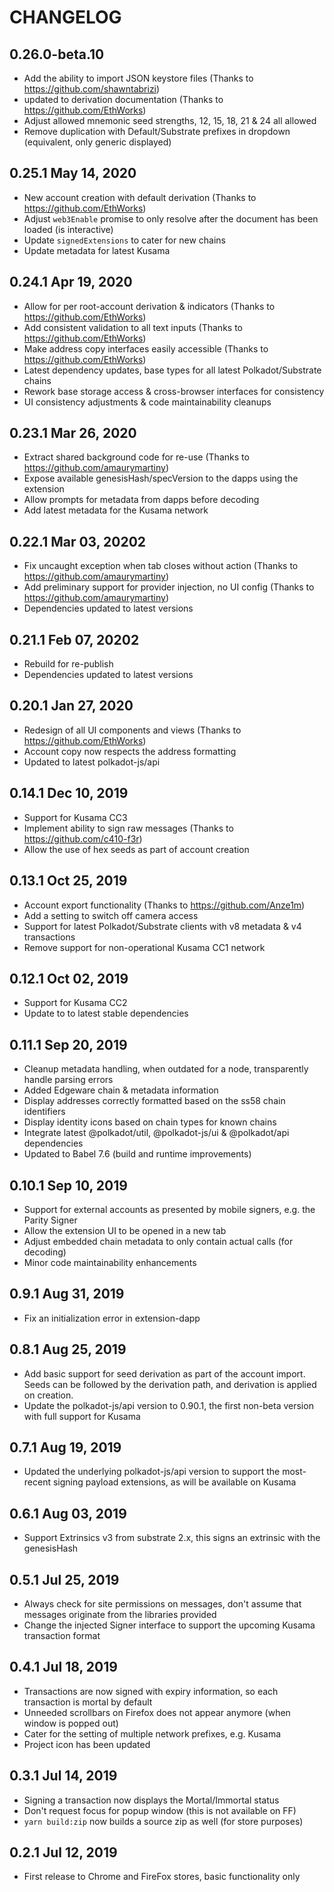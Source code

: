 # CHANGELOG

## 0.26.0-beta.10

- Add the ability to import JSON keystore files (Thanks to https://github.com/shawntabrizi)
- updated to derivation documentation (Thanks to https://github.com/EthWorks)
- Adjust allowed mnemonic seed strengths, 12, 15, 18, 21 & 24 all allowed
- Remove duplication with Default/Substrate prefixes in dropdown (equivalent, only generic displayed)

## 0.25.1 May 14, 2020

- New account creation with default derivation (Thanks to https://github.com/EthWorks)
- Adjust `web3Enable` promise to only resolve after the document has been loaded (is interactive)
- Update `signedExtensions` to cater for new chains
- Update metadata for latest Kusama

## 0.24.1 Apr 19, 2020

- Allow for per root-account derivation & indicators (Thanks to https://github.com/EthWorks)
- Add consistent validation to all text inputs (Thanks to https://github.com/EthWorks)
- Make address copy interfaces easily accessible (Thanks to https://github.com/EthWorks)
- Latest dependency updates, base types for all latest Polkadot/Substrate chains
- Rework base storage access & cross-browser interfaces for consistency
- UI consistency adjustments & code maintainability cleanups

## 0.23.1 Mar 26, 2020

- Extract shared background code for re-use (Thanks to https://github.com/amaurymartiny)
- Expose available genesisHash/specVersion to the dapps using the extension
- Allow prompts for metadata from dapps before decoding
- Add latest metadata for the Kusama network

## 0.22.1 Mar 03, 20202

- Fix uncaught exception when tab closes without action (Thanks to https://github.com/amaurymartiny)
- Add preliminary support for provider injection, no UI config (Thanks to https://github.com/amaurymartiny)
- Dependencies updated to latest versions

## 0.21.1 Feb 07, 20202

- Rebuild for re-publish
- Dependencies updated to latest versions

## 0.20.1 Jan 27, 2020

- Redesign of all UI components and views (Thanks to https://github.com/EthWorks)
- Account copy now respects the address formatting
- Updated to latest polkadot-js/api

## 0.14.1 Dec 10, 2019

- Support for Kusama CC3
- Implement ability to sign raw messages (Thanks to https://github.com/c410-f3r)
- Allow the use of hex seeds as part of account creation

## 0.13.1 Oct 25, 2019

- Account export functionality (Thanks to https://github.com/Anze1m)
- Add a setting to switch off camera access
- Support for latest Polkadot/Substrate clients with v8 metadata & v4 transactions
- Remove support for non-operational Kusama CC1 network

## 0.12.1 Oct 02, 2019

- Support for Kusama CC2
- Update to to latest stable dependencies

## 0.11.1 Sep 20, 2019

- Cleanup metadata handling, when outdated for a node, transparently handle parsing errors
- Added Edgeware chain & metadata information
- Display addresses correctly formatted based on the ss58 chain identifiers
- Display identity icons based on chain types for known chains
- Integrate latest @polkadot/util, @polkadot-js/ui & @polkadot/api dependencies
- Updated to Babel 7.6 (build and runtime improvements)

## 0.10.1 Sep 10, 2019

- Support for external accounts as presented by mobile signers, e.g. the Parity Signer
- Allow the extension UI to be opened in a new tab
- Adjust embedded chain metadata to only contain actual calls (for decoding)
- Minor code maintainability enhancements

## 0.9.1 Aug 31, 2019

- Fix an initialization error in extension-dapp

## 0.8.1 Aug 25, 2019

- Add basic support for seed derivation as part of the account import. Seeds can be followed by the derivation path, and derivation is applied on creation.
- Update the polkadot-js/api version to 0.90.1, the first non-beta version with full support for Kusama

## 0.7.1 Aug 19, 2019

- Updated the underlying polkadot-js/api version to support the most-recent signing payload extensions, as will be available on Kusama

## 0.6.1 Aug 03, 2019

- Support Extrinsics v3 from substrate 2.x, this signs an extrinsic with the genesisHash

## 0.5.1 Jul 25, 2019

- Always check for site permissions on messages, don't assume that messages originate from the libraries provided
- Change the injected Signer interface to support the upcoming Kusama transaction format

## 0.4.1 Jul 18, 2019

- Transactions are now signed with expiry information, so each transaction is mortal by default
- Unneeded scrollbars on Firefox does not appear anymore (when window is popped out)
- Cater for the setting of multiple network prefixes, e.g. Kusama
- Project icon has been updated

## 0.3.1 Jul 14, 2019

- Signing a transaction now displays the Mortal/Immortal status
- Don't request focus for popup window (this is not available on FF)
- `yarn build:zip` now builds a source zip as well (for store purposes)

## 0.2.1 Jul 12, 2019

- First release to Chrome and FireFox stores, basic functionality only
